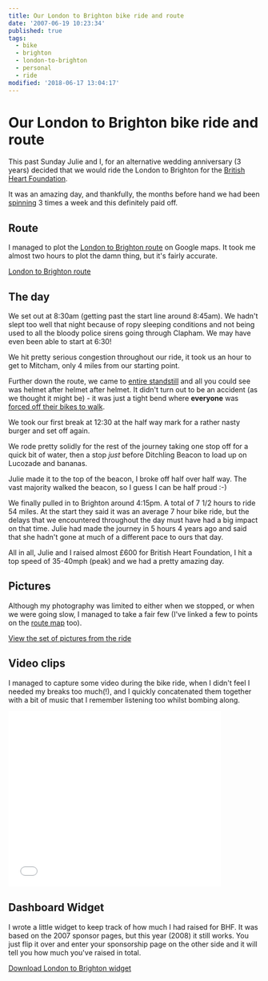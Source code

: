 ```yaml
---
title: Our London to Brighton bike ride and route
date: '2007-06-19 10:23:34'
published: true
tags:
  - bike
  - brighton
  - london-to-brighton
  - personal
  - ride
modified: '2018-06-17 13:04:17'
---
```

# Our London to Brighton bike ride and route

This past Sunday Julie and I, for an alternative wedding anniversary (3 years) decided that we would ride the London to Brighton for the [British Heart Foundation](http://bhf.org.uk).

It was an amazing day, and thankfully, the months before hand we had been [spinning](http://en.wikipedia.org/wiki/Spinning_%28cycling%29) 3 times a week and this definitely paid off.


<!--more-->

<h2 id="route">Route</h2>

I managed to plot the [London to Brighton route](http://tinyurl.com/2brzzu) on Google maps.  It took me almost two hours to plot the damn thing, but it's fairly accurate.

[London to Brighton route](http://tinyurl.com/2brzzu)

## The day

We set out at 8:30am (getting past the start line around 8:45am).  We hadn't slept too well that night because of ropy sleeping conditions and not being used to all the bloody police sirens going through Clapham.  We may have even been able to start at 6:30!

We hit pretty serious congestion throughout our ride, it took us an hour to get to Mitcham, only 4 miles from our starting point.

Further down the route, we came to [entire standstill](https://flickr.com/photos/remysharp/564197158/in/set-72157600389505524/) and all you could see was helmet after helmet after helmet.  It didn't turn out to be an accident (as we thought it might be) - it was just a tight bend where **everyone** was [forced off their bikes to walk](https://flickr.com/photos/remysharp/564605183/in/set-72157600389505524/).

We took our first break at 12:30 at the half way mark for a rather nasty burger and set off again.

We rode pretty solidly for the rest of the journey taking one stop off for a quick bit of water, then a stop *just* before Ditchling Beacon to load up on Lucozade and bananas.

Julie made it to the top of the beacon, I broke off half over half way.  The vast majority walked the beacon, so I guess I can be half proud :-)

We finally pulled in to Brighton around 4:15pm.  A total of 7 1/2 hours to ride 54 miles.  At the start they said it was an average 7 hour bike ride, but the delays that we encountered throughout the day must have had a big impact on that time.  Julie had made the journey in 5 hours 4 years ago and said that she hadn't gone at much of a different pace to ours that day.

All in all, Julie and I raised almost £600 for British Heart Foundation, I hit a top speed of 35-40mph (peak) and we had a pretty amazing day.

## Pictures

Although my photography was limited to either when we stopped, or when we were going slow, I managed to take a fair few (I've linked a few to points on the [route map](#route) too).

[View the set of pictures from the ride](https://flickr.com/photos/remysharp/sets/72157600389505524/)

<script src="https://www.flickr.com/badge_code_v2.gne?count=6&amp;display=latest&amp;size=s&amp;layout=y&amp;source=user_set&amp;user=38257258%40N00&amp;set=72157600389505524"></script>

## Video clips

I managed to capture some video during the bike ride, when I didn't feel I needed my breaks too much(!), and I quickly concatenated them together with a bit of music that I remember listening too whilst bombing along.

<object width="425" height="350"><param name="movie" value="https://www.youtube.com/v/ZTV39HmXkeE"></param><param name="wmode" value="transparent"></param><embed src="//www.youtube.com/v/ZTV39HmXkeE" type="application/x-shockwave-flash" wmode="transparent" width="425" height="350"></embed></object>

<h2>Dashboard Widget</h2>

I wrote a little widget to keep track of how much I had raised for BHF. It was based on the 2007 sponsor pages, but this year (2008) it still works.  You just flip it over and enter your sponsorship page on the other side and it will tell you how much you've raised in total.

[Download London to Brighton widget](https://remysharp.com/downloads/LDN2BTN2007.zip)
